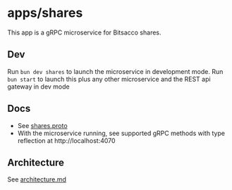 # apps/shares

This app is a gRPC microservice for Bitsacco shares.

## Dev

Run `bun dev shares` to launch the microservice in development mode.
Run `bun start` to launch this plus any other microservice and the REST api gateway in dev mode

## Docs

- See [shares.proto](https://github.com/bitsacco/os/blob/main/proto/shares.proto)
- With the microservice running, see supported gRPC methods with type reflection at http://localhost:4070

## Architecture

See [architecture.md](https://github.com/bitsacco/os/blob/main/docs/architecture.md)
